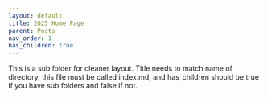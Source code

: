 ```yaml
---
layout: default
title: 2025 Home Page
parent: Posts
nav_order: 1
has_children: true
---
```


This is a sub folder for cleaner layout. Title needs to match name of directory, this file must be called index.md, and has_children should be true if you have sub folders and false if not. 